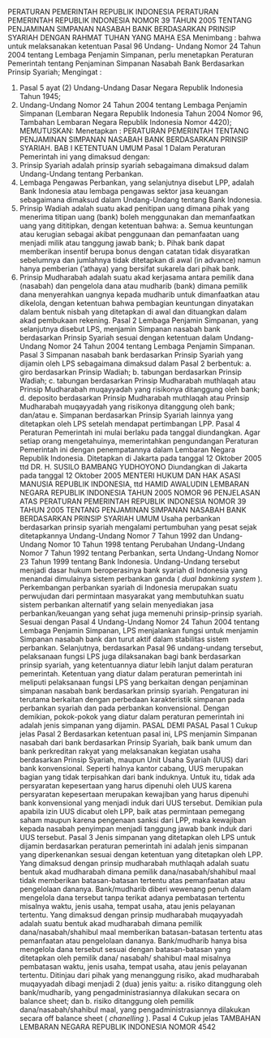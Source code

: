  PERATURAN PEMERINTAH REPUBLIK INDONESIA PERATURAN PEMERINTAH REPUBLIK INDONESIA NOMOR 39 TAHUN 2005 TENTANG PENJAMINAN SIMPANAN NASABAH BANK BERDASARKAN PRINSIP SYARIAH
DENGAN RAHMAT TUHAN YANG MAHA ESA
Menimbang :
 bahwa untuk melaksanakan ketentuan Pasal 96 Undang- Undang Nomor 24 Tahun 2004 tentang Lembaga Penjamin Simpanan, perlu menetapkan Peraturan Pemerintah tentang Penjaminan Simpanan Nasabah Bank Berdasarkan Prinsip Syariah;
Mengingat :

1. Pasal 5 ayat (2) Undang-Undang Dasar Negara Republik Indonesia Tahun 1945;
2. Undang-Undang Nomor 24 Tahun 2004 tentang Lembaga Penjamin Simpanan (Lembaran Negara Republik Indonesia Tahun 2004 Nomor 96, Tambahan Lembaran Negara Republik Indonesia Nomor 4420);
MEMUTUSKAN:
 Menetapkan : PERATURAN PEMERINTAH TENTANG PENJAMINAN SIMPANAN NASABAH BANK BERDASARKAN PRINSIP SYARIAH.
BAB I KETENTUAN UMUM
Pasal 1
Dalam Peraturan Pemerintah ini yang dimaksud dengan:
1. Prinsip Syariah adalah prinsip syariah sebagaimana dimaksud dalam Undang-Undang tentang Perbankan.
2. Lembaga Pengawas Perbankan, yang selanjutnya disebut LPP, adalah Bank Indonesia atau lembaga pengawas sektor jasa keuangan sebagaimana dimaksud dalam Undang-Undang tentang Bank Indonesia.
3. Prinsip Wadiah adalah suatu akad penitipan uang dimana pihak yang menerima titipan uang (bank) boleh menggunakan dan memanfaatkan uang yang dititipkan, dengan ketentuan bahwa:
a. Semua keuntungan atau kerugian sebagai akibat penggunaan dan pemanfaatan uang menjadi milik atau tanggung jawab bank;
b. Pihak bank dapat memberikan insentif berupa bonus dengan catatan tidak disyaratkan sebelumnya dan jumlahnya tidak ditetapkan di awal (in advance) namun hanya pemberian (’athaya) yang bersifat sukarela dari pihak bank.
4. Prinsip Mudharabah adalah suatu akad kerjasama antara pemilik dana (nasabah) dan pengelola dana atau mudharib (bank) dimana pemilik dana menyerahkan uangnya kepada mudharib untuk dimanfaatkan atau dikelola, dengan ketentuan bahwa pembagian keuntungan dinyatakan dalam bentuk nisbah yang ditetapkan di awal dan dituangkan dalam akad pembukaan rekening.
Pasal 2
Lembaga Penjamin Simpanan, yang selanjutnya disebut LPS, menjamin Simpanan nasabah bank berdasarkan Prinsip Syariah sesuai dengan ketentuan dalam Undang-Undang Nomor 24 Tahun 2004 tentang Lembaga Penjamin Simpanan.
Pasal 3
Simpanan nasabah bank berdasarkan Prinsip Syariah yang dijamin oleh LPS sebagaimana dimaksud dalam Pasal 2 berbentuk:
a. giro berdasarkan Prinsip Wadiah;
b. tabungan berdasarkan Prinsip Wadiah;
c. tabungan berdasarkan Prinsip Mudharabah muthlaqah atau Prinsip Mudharabah muqayyadah yang risikonya ditanggung oleh bank;
d. deposito berdasarkan Prinsip Mudharabah muthlaqah atau Prinsip Mudharabah muqayyadah yang risikonya ditanggung oleh bank; dan/atau
e. Simpanan berdasarkan Prinsip Syariah lainnya yang ditetapkan oleh LPS setelah mendapat pertimbangan LPP.
Pasal 4
Peraturan Pemerintah ini mulai berlaku pada tanggal diundangkan.
Agar setiap orang mengetahuinya, memerintahkan pengundangan Peraturan Pemerintah ini dengan penempatannya dalam Lembaran Negara Republik Indonesia. Ditetapkan di Jakarta pada tanggal 12 Oktober 2005 ttd DR. H. SUSILO BAMBANG YUDHOYONO Diundangkan di Jakarta pada tanggal 12 Oktober 2005 MENTERI HUKUM DAN HAK ASASI MANUSIA REPUBLIK INDONESIA, ttd HAMID AWALUDIN LEMBARAN NEGARA REPUBLIK INDONESIA TAHUN 2005 NOMOR 96 PENJELASAN ATAS PERATURAN PEMERINTAH REPUBLIK INDONESIA NOMOR 39 TAHUN 2005 TENTANG PENJAMINAN SIMPANAN NASABAH BANK BERDASARKAN PRINSIP SYARIAH UMUM Usaha perbankan berdasarkan prinsip syariah mengalami pertumbuhan yang pesat sejak ditetapkannya Undang-Undang Nomor 7 Tahun 1992 dan Undang- Undang Nomor 10 Tahun 1998 tentang Perubahan Undang-Undang Nomor 7 Tahun 1992 tentang Perbankan, serta Undang-Undang Nomor 23 Tahun 1999 tentang Bank Indonesia. Undang-Undang tersebut menjadi dasar hukum beroperasinya bank syariah di Indonesia yang menandai dimulainya sistem perbankan ganda ( _dual bankinng system_ ). Perkembangan perbankan syariah di Indonesia merupakan suatu perwujudan dari permintaan masyarakat yang membutuhkan suatu sistem perbankan alternatif yang selain menyediakan jasa perbankan/keuangan yang sehat juga memenuhi prinsip-prinsip syariah. Sesuai dengan Pasal 4 Undang-Undang Nomor 24 Tahun 2004 tentang Lembaga Penjamin Simpanan, LPS menjalankan fungsi untuk menjamin Simpanan nasabah bank dan turut aktif dalam stabilitas sistem perbankan. Selanjutnya, berdasarkan Pasal 96 undang-undang tersebut, pelaksanaan fungsi LPS juga dilaksanakan bagi bank berdasarkan prinsip syariah, yang ketentuannya diatur lebih lanjut dalam peraturan pemerintah. Ketentuan yang diatur dalam peraturan pemerintah ini meliputi pelaksanaan fungsi LPS yang berkaitan dengan penjaminan simpanan nasabah bank berdasarkan prinsip syariah. Pengaturan ini terutama berkaitan dengan perbedaan karakteristik simpanan pada perbankan syariah dan pada perbankan konvensional. Dengan demikian, pokok-pokok yang diatur dalam peraturan pemerintah ini adalah jenis simpanan yang dijamin. PASAL DEMI PASAL
Pasal 1
Cukup jelas
Pasal 2
Berdasarkan ketentuan pasal ini, LPS menjamin Simpanan nasabah dari bank berdasarkan Prinsip Syariah, baik bank umum dan bank perkreditan rakyat yang melaksanakan kegiatan usaha berdasarkan Prinsip Syariah, maupun Unit Usaha Syariah (UUS) dari bank konvensional. Seperti halnya kantor cabang, UUS merupakan bagian yang tidak terpisahkan dari bank induknya. Untuk itu, tidak ada persyaratan kepesertaan yang harus dipenuhi oleh UUS karena persyaratan kepesertaan merupakan kewajiban yang harus dipenuhi bank konvensional yang menjadi induk dari UUS tersebut. Demikian pula apabila izin UUS dicabut oleh LPP, baik atas permintaan pemegang saham maupun karena pengenaan sanksi dari LPP, maka kewajiban kepada nasabah penyimpan menjadi tanggung jawab bank induk dari UUS tersebut.
Pasal 3
Jenis simpanan yang ditetapkan oleh LPS untuk dijamin berdasarkan peraturan pemerintah ini adalah jenis simpanan yang diperkenankan sesuai dengan ketentuan yang ditetapkan oleh LPP. Yang dimaksud dengan prinsip mudharabah muthlaqah adalah suatu bentuk akad mudharabah dimana pemilik dana/nasabah/shahibul maal tidak memberikan batasan-batasan tertentu atas pemanfaatan atau pengelolaan dananya. Bank/mudharib diberi wewenang penuh dalam mengelola dana tersebut tanpa terikat adanya pembatasan tertentu misalnya waktu, jenis usaha, tempat usaha, atau jenis pelayanan tertentu. Yang dimaksud dengan prinsip mudharabah muqayyadah adalah suatu bentuk akad mudharabah dimana pemilik dana/nasabah/shahibul maal memberikan batasan-batasan tertentu atas pemanfaatan atau pengelolaan dananya. Bank/mudharib hanya bisa mengelola dana tersebut sesuai dengan batasan-batasan yang ditetapkan oleh pemilik dana/ nasabah/ shahibul maal misalnya pembatasan waktu, jenis usaha, tempat usaha, atau jenis pelayanan tertentu. Ditinjau dari pihak yang menanggung risiko, akad mudharabah muqayyadah dibagi menjadi 2 (dua) jenis yaitu:
a. risiko ditanggung oleh bank/mudharib, yang pengadministrasiannya dilakukan secara on balance sheet; dan
b. risiko ditanggung oleh pemilik dana/nasabah/shahibul maal, yang pengadministrasiannya dilakukan secara off balance sheet ( _chanelling_ ).
Pasal 4
Cukup jelas TAMBAHAN LEMBARAN NEGARA REPUBLIK INDONESIA NOMOR 4542